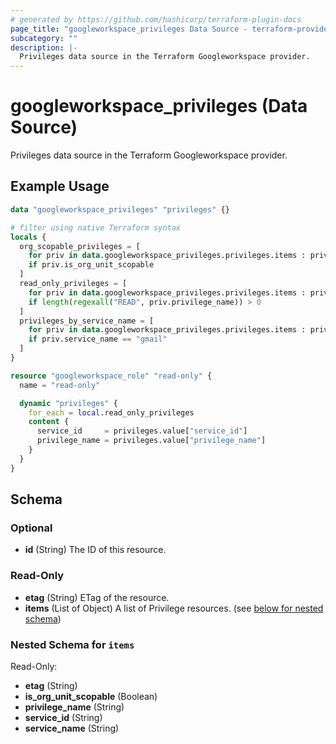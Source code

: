 ```yaml
---
# generated by https://github.com/hashicorp/terraform-plugin-docs
page_title: "googleworkspace_privileges Data Source - terraform-provider-googleworkspace"
subcategory: ""
description: |-
  Privileges data source in the Terraform Googleworkspace provider.
---
```


# googleworkspace_privileges (Data Source)

Privileges data source in the Terraform Googleworkspace provider.

## Example Usage

```terraform
data "googleworkspace_privileges" "privileges" {}

# filter using native Terraform syntax
locals {
  org_scopable_privileges = [
    for priv in data.googleworkspace_privileges.privileges.items : priv
    if priv.is_org_unit_scopable
  ]
  read_only_privileges = [
    for priv in data.googleworkspace_privileges.privileges.items : priv
    if length(regexall("READ", priv.privilege_name)) > 0
  ]
  privileges_by_service_name = [
    for priv in data.googleworkspace_privileges.privileges.items : priv
    if priv.service_name == "gmail"
  ]
}

resource "googleworkspace_role" "read-only" {
  name = "read-only"

  dynamic "privileges" {
    for_each = local.read_only_privileges
    content {
      service_id     = privileges.value["service_id"]
      privilege_name = privileges.value["privilege_name"]
    }
  }
}
```

<!-- schema generated by tfplugindocs -->
## Schema

### Optional

- **id** (String) The ID of this resource.

### Read-Only

- **etag** (String) ETag of the resource.
- **items** (List of Object) A list of Privilege resources. (see [below for nested schema](#nestedatt--items))

<a id="nestedatt--items"></a>
### Nested Schema for `items`

Read-Only:

- **etag** (String)
- **is_org_unit_scopable** (Boolean)
- **privilege_name** (String)
- **service_id** (String)
- **service_name** (String)


